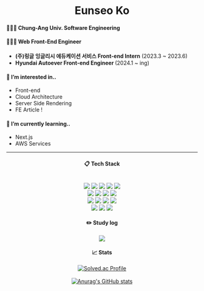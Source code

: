 <h1 align="center">Eunseo Ko</h1>


<h4>👩🏻‍🎓 Chung-Ang Univ. Software Engineering</h4>
<h4>👩🏻‍💻 Web Front-End Engineer</h4>

* <b>(주)링글 잉글리시 에듀케이션 서비스 Front-end Intern</b>  (2023.3 ~ 2023.6) <br>
* <b> Hyundai Autoever Front-end Engineer </b>  (2024.1 ~ ing) <br>


<h4> 👀 I’m interested in..</h4>

* Front-end  <br>
* Cloud Architecture <br>
* Server Side Rendering
* FE Article !

<h4>🌱 I’m currently learning..</h4>

* Next.js <br>
* AWS Services

---


<div align="center"> 
  
    
####  :clipboard: Tech Stack
  
 <br/>
  
<img src="https://img.shields.io/badge/TypeScript-3178C6?style=for-the-badge&logo=TypeScript&logoColor=white">
<img src="https://img.shields.io/badge/JavaScript-F7DF1E?style=for-the-badge&logo=JavaScript&logoColor=white">
<img src="https://img.shields.io/badge/React-61DAFB?style=for-the-badge&logo=React&logoColor=white">
<img src="https://img.shields.io/badge/ReactQuery-E34F26?style=for-the-badge&logo=ReactQuery&logoColor=white">
<img src="https://img.shields.io/badge/Next.js-000000?style=for-the-badge&logo=Next.js&logoColor=white"> <br>
<img src="https://img.shields.io/badge/TailwindCss-06B6D4?style=for-the-badge&logo=TailwindCss&logoColor=white">
<img src="https://img.shields.io/badge/StyledComponents-DB7093?style=for-the-badge&logo=Styled-Components&logoColor=white">
<img src="https://img.shields.io/badge/HTML5-E34F26?style=for-the-badge&logo=HTML5&logoColor=white">
<img src="https://img.shields.io/badge/CSS3-1572B6?style=for-the-badge&logo=CSS3&logoColor=white"> <br>
<img src="https://img.shields.io/badge/aws-FF9900?style=for-the-badge&logo=Amazon aws&logoColor=white">
<img src="https://img.shields.io/badge/MySQL-4479A1?style=for-the-badge&logo=MySQL&logoColor=white">
<img src="https://img.shields.io/badge/github-181717?style=for-the-badge&logo=github&logoColor=white">
<img src="https://img.shields.io/badge/VSCode-007ACC?style=for-the-badge&logo=VisualStudioCode&logoColor=white"> <br>
<img src="https://img.shields.io/badge/Python-3776AB?style=for-the-badge&logo=Python&logoColor=white">
<img src="https://img.shields.io/badge/Django-092E20?style=for-the-badge&logo=Django&logoColor=white">
<img src="https://img.shields.io/badge/Flask-000000?style=for-the-badge&logo=Flask&logoColor=white">

   <br/>
 
#### :pencil2: Study log
 <a href="https://velog.io/@rhdmstj17"><img src="https://img.shields.io/badge/Tech%20Blog-11B48A?style=flat-square&logo=Vimeo&logoColor=white&link=https://velog.io/@rhdmstj17"/></a>
 <br>
  
#### 📈 Stats

[![Solved.ac Profile](http://mazassumnida.wtf/api/generate_badge?boj=rhdmstj1740)](https://solved.ac/rhdmstj1740) <br> <br>
[![Anurag's GitHub stats](https://github-readme-stats.vercel.app/api?username=Koeunseooooo)](https://github.com/anuraghazra/github-readme-stats)
</div>
